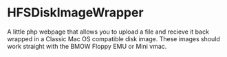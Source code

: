 # HFSDiskImageWrapper
A little php webpage that allows you to upload a file and recieve it back wrapped in a Classic Mac OS compatible disk image. These images should work straight with the BMOW Floppy EMU or Mini vmac.
